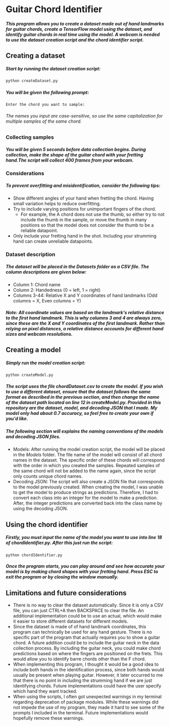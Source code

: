 # Guitar Chord Identifier 
##### This program allows you to create a dataset made out of hand landmarks for guitar chords, create a TensorFlow model using the dataset, and identify guitar chords in real time using the model. A webcam is needed to use the dataset creation script and the chord identifier script.

## Creating a dataset 

##### Start by running the dataset creation script:
```python
python createDataset.py
```
##### You will be given the following prompt:
```
Enter the chord you want to sample:
```
###### The names you input are case-sensitive, so use the same capitalization for multiple samples of the same chord.  

### Collecting samples
##### You will be given 5 seconds before data collection begins. During collection, make the shape of the guitar chord with your fretting hand.The script will collect 400 frames from your webcam. 

### Considerations
##### To prevent overfitting and misidentification, consider the following tips: 
* Show different angles of your hand when fretting the chord. Having small variation helps to reduce overfitting. 
* Try to include varying positions for unimportant fingers of the chord. 
    * For example, the A chord does not use the thumb, so either try to not include the thumb in the sample, or move the thumb in many positions so that the model does not consider the thumb to be a reliable datapoint. 
* Only include your fretting hand in the shot. Including your strumming hand can create unreliable datapoints. 

### Dataset description
##### The dataset will be placed in the _Datasets_ folder as a CSV file. The column descriptions are given below:
* Column 1: Chord name
* Column 2: Handedness (0 = left, 1 = right)
* Columns 3-44: Relative X and Y coordinates of hand landmarks (Odd columns = X, Even columns = Y)
##### Note: All coordinate values are based on the landmark's relative distance to the first hand landmark. This is why columns 3 and 4 are always zero, since these are the X and Y coordinates of the first landmark. Rather than relying on pixel distances, a relative distance accounts for different hand sizes and webcam resolutions. 

## Creating a model
##### Simply run the model creation script:
```
python createModel.py
```

##### The script uses the file _chordDataset.csv_ to create the model. If you wish to use a different dataset, ensure that the dataset follows the same format as described in the previous section, and then change the name of the dataset path located on line 12 in _createModel.py_.  Provided in this repository are the dataset, model, and decoding JSON that I made. My model only had about 0.7 accuracy, so feel free to create your own if you'd like.

##### The following section will explains the naming conventions of the models and decoding JSON files.

* Models: After running the model creation script, the model will be placed in the _Models_ folder. The file name of the model will consist of all chord names in the dataset. The specific order of these chords will correspond with the order in which you created the samples. Repeated samples of the same chord will not be added to the name again, since the script only counts unique chord names. 
* Decoding JSON: The script will also create a JSON file that corresponds to the model previously created. When creating the model, I was unable to get the model to produce strings as predictions. Therefore, I had to convert each class into an integer for the model to make a prediction. After, the integer predictions are converted back into the class name by using the decoding JSON.

## Using the chord identifier
##### Firstly, you must input the name of the model you want to use into line 18 of _chordIdentifier.py_. After this just run the script:
```
python chordIdentifier.py
```
##### Once the program starts, you can play around and see how accurate your model is by making chord shapes with your fretting hand. Press ESC to exit the program or by closing the window manually. 

## Limitations and future considerations

* There is no way to clear the dataset automatically. Since it is only a CSV file, you can just CTRL+A then BACKSPACE to clear the file. An additional implementation could be to use an actual, which would make it easier to store different datasets for different models.
* Since the dataset is made of of hand landmark coordinates, this program can technically be used for any hand gesture. There is no specific part of the program that actually requires you to show a guitar chord. A future addition could be to include the guitar neck in the data collection process. By including the guitar neck, you could make chord predictions based on where the fingers are positioned on the frets. This would allow you to identify barre chords other than the F chord. 
* When implementing this program, I thought it would be a good idea to include both hands in the identification process, since both hands would usually be present when playing guitar. However, it later occurred to me that there is no point in including the strumming hand if we are just identifying chords. Future implementations could have the user specify which hand they want tracked. 
* When using the scripts, I often got unexpected warnings in my terminal regarding deprecation of package modules. While these warnings did not impede the use of my program, they made it hard to see some of the prompts I included in the terminal. Future implementations would hopefully remove these warnings. 
